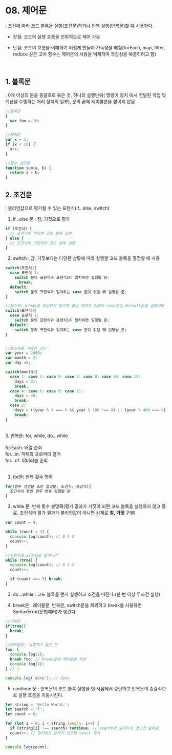 # 08. 제어문

: 조건에 따라 코드 블록을 실행(조건문)하거나 반복 실행(반복문)할 때 사용한다.

- 장점: 코드의 실행 흐름을 인위적으로 제어 가능
- 단점: 코드의 흐름을 이해하기 어렵게 만들어 가독성을 해침(forEach, map, filter, reduce 같은 고차 함수는 제어문의 사용을 억제하여 복잡성을 해결하려고 함)

  </br>

## 1. 블록문

: 0개 이상의 문을 중괄호로 묶은 것, 하나의 실행단위( 명령어 장치 에서 전달된 작업 및 계산을 수행하는 처리 장치의 일부), 문의 끝에 세미콜론을 붙이지 않음

```js
//블록문
{
  var foo = 10;
}

//제어문
var x = 1;
if (x < 10) {
  x++;
}

//함수 선언문
function sum(a, b) {
  return a + b;
}
```

## 2. 조건문

: 불리언값으로 평가될 수 있는 표현식(if...else, switch)

1. if...else 문 : 참, 거짓으로 평가

```js
if (조건식) {
  // 조건식이 참이면 코드 블록 실행
} else {
  // 조건식이 거짓이면 코드 블록 실행
}
```

2. switch
   : 참, 거짓보다는 다양한 상황에 따라 실행할 코드 블록을 결정할 때 사용

```js
switch(표현식){
  case 표현식 1:
    switch 문의 표현식과 표현식1이 일치하면 실행될 문;
      break;
  default:
    switch 문의 표현식과 일치하는 case 문이 없을 때 실행될 문;
}

//폴스루: break를 작성하지 않으면 끝날 때까지 이후의 case문과 default문을 실행하면 default문까지 재할당한다.
switch(표현식){
  case 표현식 1:
    switch 문의 표현식과 표현식1이 일치하면 실행될 문;
  default:
    switch 문의 표현식과 일치하는 case 문이 없을 때 실행될 문;
}


//폴스루를 사용한 경우
var year = 2000;
var month = 2;
var day =0;

switch(month){
  case 1: case 3: case 5: case 7: case 8: case 10: case 12:
    days = 31;
    break;
  case 4: case 6: case 9: case 11:
    days = 30;
    break;
  case 2:
    days = ((year % 4 === 0 && year % 100 !== 0) || (year % 400 === 0)) ? 29 : 28;
    break;
}
```

</br>
3. 반복문: for, while, do...while
</br></br>
forEach: 배열 순회
</br>
for...in: 객체의 프로퍼티 열거
</br>
for...of: 이터러블 순회</br></br>

1. for문: 반복 횟수 명확

```js
for(변수 선언문 또는 할당문; 조건식; 증감식){
  조건식이 참인 경우 반복 실행될 문
}
```

2. while 문: 반복 횟수 불명확(평가 결과가 거짓이 되면 코드 블록을 실행하지 않고 종료. 조건식의 평가 결과가 불리언값이 아니면 강제로 **참, 거짓** 구별)

```js
var count = 0;

while (count < 3) {
  console.log(count); // 0 1 2
  count++;
}

//무한루프 if문으로 벗어나기
while (true) {
  console.log(count); // 0 1 2
  count++;

  if (count === 3) break;
}
```

3. do...while
   : 코드 블록을 먼저 실행하고 조건을 따진다.(한 번 이상 무조건 실행)

4. break문
   : 레이블문, 반복문, switch문을 제외하고 break를 사용하면 SyntaxError(문법에러)가 생긴다.

```js
//반복문
if(true){
  break;
}

//레이블문: 식별자가 붙은 문
foo: {
  console.log(1);
  break foo; // break문에 레이블을 작성
  console.log(2);
} // 1

console.log('done'); // done


```

5. continue 문
   : 반복문의 코드 블록 실행을 현 시점에서 중단하고 반복문의 증감식으로 실행 흐름을 이동시킨다.

```js
let string = 'Hello World.';
let search = 'l';
let count = 0;

for (let i = 0; i < string.length; i++) {
  if (string[i] !== search) continue; // search와 일치하지 않으면 넘어감
  count++; // 일치하는 문자가 있으면 count 증가
}

console.log(count);
```
